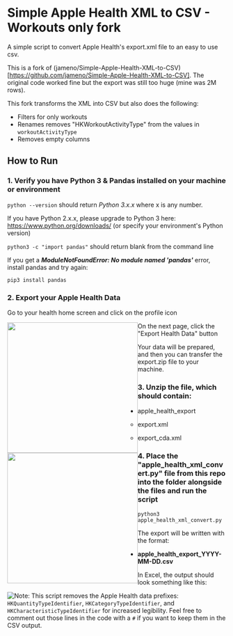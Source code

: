 # Simple Apple Health XML to CSV - Workouts only fork

A simple script to convert Apple Health's export.xml file to an easy to use csv.

This is a fork of (jameno/Simple-Apple-Health-XML-to-CSV)[https://github.com/jameno/Simple-Apple-Health-XML-to-CSV]. The original code worked fine but the export was still too huge (mine was 2M rows).

This fork transforms the XML into CSV but also does the following:

- Filters for only workouts
- Renames removes "HKWorkoutActivityType" from the values in `workoutActivityType`
- Removes empty columns

## How to Run

### 1. Verify you have Python 3 & Pandas installed on your machine or environment

`python --version` should return _Python 3.x.x_ where x is any number.

If you have Python 2.x.x, please upgrade to Python 3 here: https://www.python.org/downloads/ (or specify your environment's Python version)

`python3 -c "import pandas"` should return blank from the command line

If you get a _**ModuleNotFoundError: No module named 'pandas'**_ error, install pandas and try again:

`pip3 install pandas`

### 2. Export your Apple Health Data

Go to your health home screen and click on the profile icon

<img style="float: left;" src="img/health_home.jpg" width=300>

On the next page, click the "Export Health Data" button

<img style="float: left;" src="img/export_data_button.jpg" width = 300 >

Your data will be prepared, and then you can transfer the export.zip file to your machine.

### 3. Unzip the file, which should contain:

- apple_health_export

  - export.xml

  - export_cda.xml

### 4. Place the "apple_health_xml_convert.py" file from this repo into the folder alongside the files and run the script

`python3 apple_health_xml_convert.py`

The export will be written with the format:

- **apple_health_export_YYYY-MM-DD.csv**

In Excel, the output should look something like this:

<img style="float: left;" src="img/example_output.jpg">

Note: This script removes the Apple Health data prefixes: `HKQuantityTypeIdentifier`, `HKCategoryTypeIdentifier`, and `HKCharacteristicTypeIdentifier` for increased legibility. Feel free to comment out those lines in the code with a `#` if you want to keep them in the CSV output.

